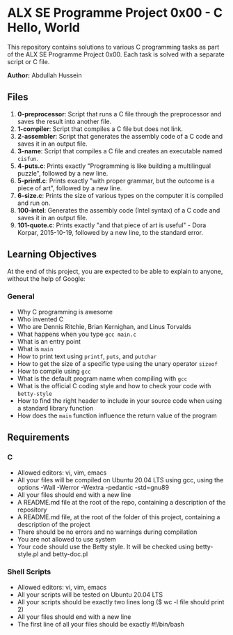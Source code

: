 # ALX SE Programme Project 0x00 - C Hello, World

This repository contains solutions to various C programming tasks as part of the ALX SE Programme Project 0x00. Each task is solved with a separate script or C file.

**Author:** Abdullah Hussein

## Files

1. **0-preprocessor**: Script that runs a C file through the preprocessor and saves the result into another file.
2. **1-compiler**: Script that compiles a C file but does not link.
3. **2-assembler**: Script that generates the assembly code of a C code and saves it in an output file.
4. **3-name**: Script that compiles a C file and creates an executable named `cisfun`.
5. **4-puts.c**: Prints exactly "Programming is like building a multilingual puzzle", followed by a new line.
6. **5-printf.c**: Prints exactly "with proper grammar, but the outcome is a piece of art", followed by a new line.
7. **6-size.c**: Prints the size of various types on the computer it is compiled and run on.
8. **100-intel**: Generates the assembly code (Intel syntax) of a C code and saves it in an output file.
9. **101-quote.c**: Prints exactly "and that piece of art is useful" - Dora Korpar, 2015-10-19, followed by a new line, to the standard error.

## Learning Objectives

At the end of this project, you are expected to be able to explain to anyone, without the help of Google:

### General

- Why C programming is awesome
- Who invented C
- Who are Dennis Ritchie, Brian Kernighan, and Linus Torvalds
- What happens when you type `gcc main.c`
- What is an entry point
- What is `main`
- How to print text using `printf`, `puts`, and `putchar`
- How to get the size of a specific type using the unary operator `sizeof`
- How to compile using `gcc`
- What is the default program name when compiling with `gcc`
- What is the official C coding style and how to check your code with `betty-style`
- How to find the right header to include in your source code when using a standard library function
- How does the `main` function influence the return value of the program

## Requirements

### C

- Allowed editors: vi, vim, emacs
- All your files will be compiled on Ubuntu 20.04 LTS using gcc, using the options -Wall -Werror -Wextra -pedantic -std=gnu89
- All your files should end with a new line
- A README.md file at the root of the repo, containing a description of the repository
- A README.md file, at the root of the folder of this project, containing a description of the project
- There should be no errors and no warnings during compilation
- You are not allowed to use system
- Your code should use the Betty style. It will be checked using betty-style.pl and betty-doc.pl

### Shell Scripts

- Allowed editors: vi, vim, emacs
- All your scripts will be tested on Ubuntu 20.04 LTS
- All your scripts should be exactly two lines long ($ wc -l file should print 2)
- All your files should end with a new line
- The first line of all your files should be exactly #!/bin/bash
